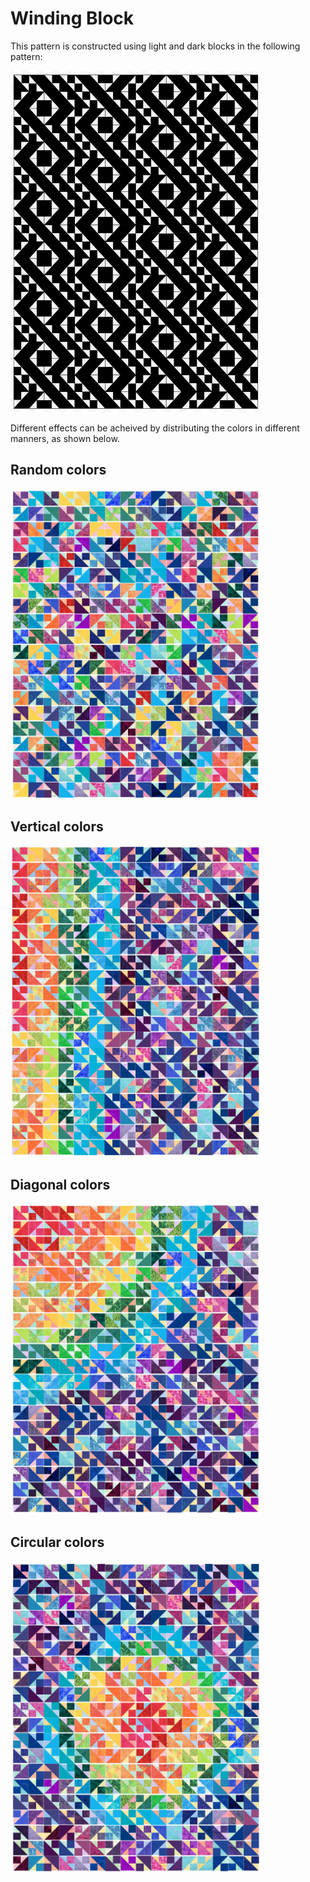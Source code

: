 # Winding Block

This pattern is constructed using light and dark blocks in the following pattern:

<img src="winding_block/base_pattern.png" width="400px">

Different effects can be acheived by distributing the colors in different manners, as shown below.

## Random colors

<img src="winding_block/random_colors.png" width="400px">

## Vertical colors

<img src="winding_block/vertical_colors.png" width="400px">

## Diagonal colors

<img src="winding_block/diagonal_colors.png" width="400px">

## Circular colors

<img src="winding_block/circle_colors.png" width="400px">
